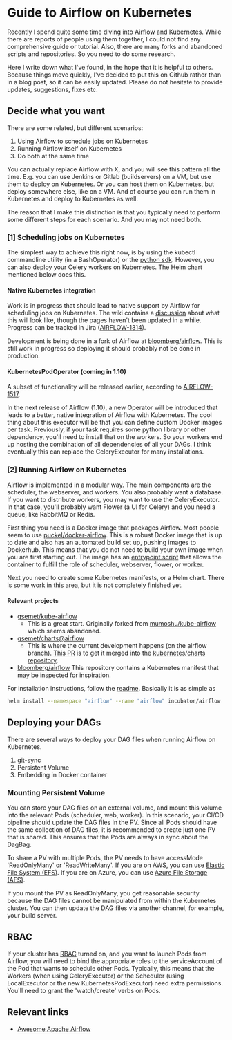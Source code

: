# Guide to Airflow on Kubernetes

Recently I spend quite some time diving into [Airflow](https://airflow.incubator.apache.org/) and [Kubernetes](https://kubernetes.io). While there are reports of people using them together, I could not find any comprehensive guide or tutorial. Also, there are many forks and abandoned scripts and repositories. So you need to do some research.

Here I write down what I've found, in the hope that it is helpful to others. Because things move quickly, I've decided to put this on Github rather than in a blog post, so it can be easily updated. Please do not hesitate to provide updates, suggestions, fixes etc.

## Decide what you want
There are some related, but different scenarios:

1. Using Airflow to schedule jobs on Kubernetes
2. Running Airflow itself on Kubernetes
3. Do both at the same time

You can actually replace Airflow with X, and you will see this pattern all the time. E.g. you can use Jenkins or Gitlab (buildservers) on a VM, but use them to deploy on Kubernetes. Or you can host them on Kubernetes, but deploy somewhere else, like on a VM. And of course you can run them in Kubernetes and deploy to Kubernetes as well.

The reason that I make this distinction is that you typically need to perform some different steps for each scenario. And you may not need both.

### [1] Scheduling jobs on Kubernetes

The simplest way to achieve this right now, is by using the kubectl commandline utility (in a BashOperator) or the [python sdk](https://github.com/kubernetes-client/python).
However, you can also deploy your Celery workers on Kubernetes. The Helm chart mentioned below does this.

#### Native Kubernetes integration
Work is in progress that should lead to native support by Airflow for scheduling jobs on Kubernetes. The wiki contains a [discussion](https://cwiki.apache.org/confluence/pages/viewpage.action?pageId=71013666) about what this will look like, though the pages haven't been updated in a while. Progress can be tracked in Jira ([AIRFLOW-1314](https://issues.apache.org/jira/browse/AIRFLOW-1314)).

Development is being done in a fork of Airflow at [bloomberg/airflow](https://github.com/bloomberg/airflow). This is still work in progress so deploying it should probably not be done in production.



#### KubernetesPodOperator (coming in 1.10)
A subset of functionality will be released earlier, according to [AIRFLOW-1517](https://issues.apache.org/jira/browse/AIRFLOW-1517).

In the next release of Airflow (1.10), a new Operator will be introduced that leads to a better, native integration of Airflow with Kubernetes. The cool thing about this executor will be that you can define custom Docker images per task. 
Previously, if your task requires some python library or other dependency, you'll need to install that on the workers. So your workers end up hosting the combination of all dependencies of all your DAGs.
I think eventually this can replace the CeleryExecutor for many installations.



### [2] Running Airflow on Kubernetes
Airflow is implemented in a modular way. The main components are the scheduler, the webserver, and workers.
You also probably want a database.
If you want to distribute workers, you may want to use the CeleryExecutor. In that case, you'll probably want Flower (a UI for Celery) and you need a queue, like RabbitMQ or Redis.

First thing you need is a Docker image that packages Airflow. Most people seem to use [puckel/docker-airflow](https://github.com/puckel/docker-airflow). This is a robust Docker image that is up to date and also has an automated build set up, pushing images to Dockerhub. This means that you do not need to build your own image when you are first starting out. The image has an [entrypoint script](https://github.com/puckel/docker-airflow/blob/master/script/entrypoint.sh) that allows the container to fulfill the role of scheduler, webserver, flower, or worker.

Next you need to create some Kubernetes manifests, or a Helm chart.
There is some work in this area, but it is not completely finished yet.
#### Relevant projects
* [gsemet/kube-airflow](https://github.com/gsemet/kube-airflow/)
  * This is a great start. Originally forked from [mumoshu/kube-airflow](https://github.com/mumoshu/kube-airflow) which seems abandoned. 
* [gsemet/charts@airflow](https://github.com/gsemet/charts/tree/airflow/incubator/airflow)
  * This is where the current development happens (on the airflow branch). [This PR](https://github.com/kubernetes/charts/pull/3959) is to get it merged into the [kubernetes/charts repository](https://github.com/kubernetes/charts). 
* [bloomberg/airflow](https://github.com/bloomberg/airflow/blob/airflow-kubernetes-executor/scripts/ci/kubernetes/kube/airflow.yaml.template) This repository contains a Kubernetes manifest that may be inspected for inspiration.  
  
For installation instructions, follow the [readme](https://github.com/gsemet/charts/blob/airflow/incubator/airflow/README.md). Basically it is as simple as 

```bash
helm install --namespace "airflow" --name "airflow" incubator/airflow
```  


## Deploying your DAGs
There are several ways to deploy your DAG files when running Airflow on Kubernetes.
1. git-sync
2. Persistent Volume
3. Embedding in Docker container

### Mounting Persistent Volume
You can store your DAG files on an external volume, and mount this volume into the relevant Pods
(scheduler, web, worker). In this scenario, your CI/CD pipeline should update the DAG files in the 
PV.
Since all Pods should have the same collection of DAG files, it is recommended to create just one PV
that is shared. This ensures that the Pods are always in sync about the DagBag. 

To share a PV with multiple Pods, the PV needs to have accessMode 'ReadOnlyMany' or 'ReadWriteMany'.
If you are on AWS, you can use [Elastic File System (EFS)](https://aws.amazon.com/efs/). 
If you are on Azure, you can use [Azure File Storage (AFS)](https://docs.microsoft.com/en-us/azure/aks/azure-files-dynamic-pv).

If you mount the PV as ReadOnlyMany, you get reasonable security because the DAG files cannot be manipulated from within the Kubernetes cluster. You can then update the DAG files via another channel, for example, your build server.

## RBAC
If your cluster has [RBAC](https://kubernetes.io/docs/admin/authorization/rbac/) turned on, and you want to launch Pods from Airflow, you will need to bind the appropriate roles to the serviceAccount of the Pod that wants to schedule other Pods. Typically, this means that the Workers (when using CeleryExecutor) or the Scheduler (using LocalExecutor or the new KubernetesPodExecutor) need extra permissions. You'll need to grant the 'watch/create' verbs on Pods.

## Relevant links
* [Awesome Apache Airflow](https://github.com/jghoman/awesome-apache-airflow)
